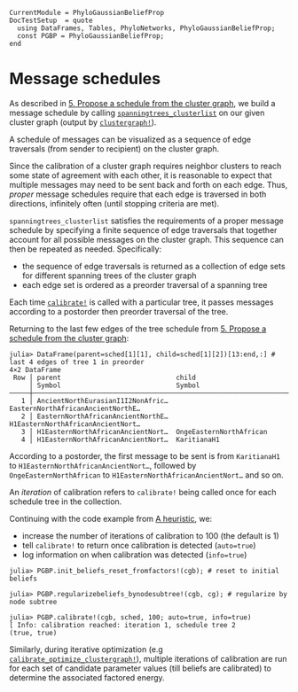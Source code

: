 ```@meta
CurrentModule = PhyloGaussianBeliefProp
DocTestSetup  = quote
  using DataFrames, Tables, PhyloNetworks, PhyloGaussianBeliefProp;
  const PGBP = PhyloGaussianBeliefProp;
end
```

# Message schedules
As described in [5. Propose a schedule from the cluster graph](@ref), we build a
message schedule by calling [`spanningtrees_clusterlist`](@ref) on our given
cluster graph (output by [`clustergraph!`](@ref)).

A schedule of messages can be visualized as a sequence of edge traversals
(from sender to recipient) on the cluster graph.

Since the calibration of a cluster graph requires neighbor clusters to reach
some state of agreement with each other, it is reasonable to expect that
multiple messages may need to be sent back and forth on each edge.
Thus, *proper* message schedules require that each edge is traversed in both directions, infinitely often (until stopping criteria are met).

`spanningtrees_clusterlist` satisfies the requirements of a proper message
schedule by specifying a finite sequence of edge traversals that together
account for all possible messages on the cluster graph. This sequence can then
be repeated as needed. Specifically:
- the sequence of edge traversals is returned as a collection of edge sets for different spanning trees of the cluster graph
- each edge set is ordered as a preorder traversal of a spanning tree

Each time [`calibrate!`](@ref) is called with a particular tree, it
passes messages according to a postorder then preorder traversal of the tree.

Returning to the last few edges of the tree schedule from
[5. Propose a schedule from the cluster graph](@ref):

```jldoctest; setup = :(net = readnewick(pkgdir(PGBP, "test/example_networks", "lazaridis_2014.phy")); preorder!(net); ct = PGBP.clustergraph!(net, PGBP.Cliquetree()); sched = PGBP.spanningtrees_clusterlist(ct, net.vec_node);)
julia> DataFrame(parent=sched[1][1], child=sched[1][2])[13:end,:] # last 4 edges of tree 1 in preorder
4×2 DataFrame
 Row │ parent                             child                             
     │ Symbol                             Symbol                            
─────┼──────────────────────────────────────────────────────────────────────
   1 │ AncientNorthEurasianI1I2NonAfric…  EasternNorthAfricanAncientNorthE…
   2 │ EasternNorthAfricanAncientNorthE…  H1EasternNorthAfricanAncientNort…
   3 │ H1EasternNorthAfricanAncientNort…  OngeEasternNorthAfrican
   4 │ H1EasternNorthAfricanAncientNort…  KaritianaH1
```
According to a postorder, the first message to be sent is from `KaritianaH1` to
`H1EasternNorthAfricanAncientNort…`, followed by `OngeEasternNorthAfrican` to
`H1EasternNorthAfricanAncientNort…` and so on.

An *iteration* of calibration refers to `calibrate!` being called once for each
schedule tree in the collection.

Continuing with the code example from [A heuristic](@ref), we:
- increase the number of iterations of calibration to 100 (the default is 1)
- tell `calibrate!` to return once calibration is detected (`auto=true`)
- log information on when calibration was detected (`info=true`)

```jldoctest; setup = :(net = readnewick(pkgdir(PGBP, "test/example_networks", "lipson_2020b.phy")); preorder!(net); df = DataFrame(taxon=tiplabels(net), x=[0.431, 1.606, 0.72, 0.944, 0.647, 1.263, 0.46, 1.079, 0.877, 0.748, 1.529, -0.469]); m = PGBP.UnivariateBrownianMotion(1, 0); cg = PGBP.clustergraph!(net, PGBP.Bethe()); tbl_x = columntable(select(df, :x)); (b, (n2c, n2fam, n2fix, n2d, c2n)) = PGBP.allocatebeliefs(tbl_x, df.taxon, net.vec_node, cg, m); cgb = PGBP.ClusterGraphBelief(b, n2c, n2fam, n2fix, c2n); sched = PGBP.spanningtrees_clusterlist(cg, net.vec_node);)
julia> PGBP.init_beliefs_reset_fromfactors!(cgb); # reset to initial beliefs

julia> PGBP.regularizebeliefs_bynodesubtree!(cgb, cg); # regularize by node subtree

julia> PGBP.calibrate!(cgb, sched, 100; auto=true, info=true)
[ Info: calibration reached: iteration 1, schedule tree 2
(true, true)
```
Similarly, during iterative optimization
(e.g [`calibrate_optimize_clustergraph!`](@ref)), multiple iterations of
calibration are run for each set of candidate parameter values (till beliefs
are calibrated) to determine the associated factored energy.